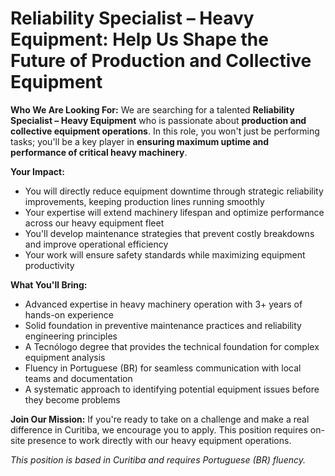 # Reliability Specialist – Heavy Equipment: Help Us Shape the Future of Production and Collective Equipment

**Who We Are Looking For:**
We are searching for a talented **Reliability Specialist – Heavy Equipment** who is passionate about **production and collective equipment operations**. In this role, you won't just be performing tasks; you'll be a key player in **ensuring maximum uptime and performance of critical heavy machinery**.

**Your Impact:**
- You will directly reduce equipment downtime through strategic reliability improvements, keeping production lines running smoothly
- Your expertise will extend machinery lifespan and optimize performance across our heavy equipment fleet
- You'll develop maintenance strategies that prevent costly breakdowns and improve operational efficiency
- Your work will ensure safety standards while maximizing equipment productivity

**What You'll Bring:**
- Advanced expertise in heavy machinery operation with 3+ years of hands-on experience
- Solid foundation in preventive maintenance practices and reliability engineering principles
- A Tecnólogo degree that provides the technical foundation for complex equipment analysis
- Fluency in Portuguese (BR) for seamless communication with local teams and documentation
- A systematic approach to identifying potential equipment issues before they become problems

**Join Our Mission:**
If you're ready to take on a challenge and make a real difference in Curitiba, we encourage you to apply. This position requires on-site presence to work directly with our heavy equipment operations.

*This position is based in Curitiba and requires Portuguese (BR) fluency.*